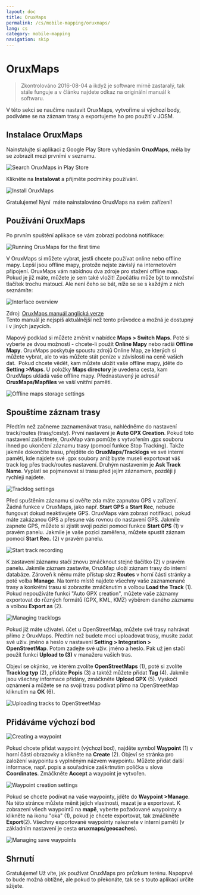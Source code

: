 ```yaml
---
layout: doc
title: OruxMaps
permalink: /cs/mobile-mapping/oruxmaps/
lang: cs
category: mobile-mapping
navigation: skip
---
```


OruxMaps
===============

> Zkontrolováno 2016-08-04 a ikdyž je software mírně zastaralý, tak stále funguje a v článku najdete odkaz na originální manuál k softwaru. 

V této sekci se naučíme nastavit OruxMaps, vytvoříme si výchozí body, podíváme se na záznam trasy a exportujeme ho pro použití v JOSM.  

​Instalace OruxMaps
------------------

Nainstalujte si aplikaci z Google Play Store vyhledáním **OruxMaps**, měla by se zobrazit mezi prvními v seznamu.  

![Search OruxMaps in Play Store][]

Klikněte na **Instalovat** a přijměte podmínky používání.  

![Install OruxMaps][]

Gratulujeme! Nyní  máte nainstalováno OruxMaps na svém zařízení!  

Používání OruxMaps
--------------------

Po prvním spuštění aplikace se vám zobrazí podobná notifikace:  

![Running OruxMaps for the first time][]

V OruxMaps si můžete vybrat, jestli chcete používat online nebo offline mapy. Lepší jsou offline mapy, protože nejste závislý na internetovém připojení. OruxMaps vám nabídnou dva zdroje pro stažení offline map. Pokud je již máte, můžete je sem také vložit! Zpočátku může být to množství tlačítek trochu matoucí. Ale není čeho se bát, níže se se s každým z nich seznámíte:  

![Interface overview][]

Zdroj: [OruxMaps manuál anglická verze](http://www.google.com/url?q=http%3A%2F%2Fwww.oruxmaps.com%2Foruxmapsmanual_en.pdf&sa=D&sntz=1&usg=AFQjCNFY7Tk-Gzz9NFKy9WOsnfnn8x3Kwg)  
Tento manuál je nejspíš aktuálnější než tento průvodce a možná je dostupný i v jiných jazycích.  

Mapový podklad si můžete změnit v nabídce **Maps \> Switch Maps**. Poté si vyberte ze dvou možností - chcete-li použít **Online Mapy** nebo radši
**Offline Mapy**. OruxMaps poskytuje spoustu zdrojů Online Map, ze kterých si můžete vybrat, ale to vás můžete stát peníze v závislosti na ceně vašich dat.  Pokud chcete vědět, kam můžete uložit vaše offline mapy, jděte do **Setting \>Maps**. U položky **Maps directory** je uvedena cesta, kam OruxMaps ukládá vaše
offline mapy. Přednastavený je adresář **OruxMaps/Mapfiles** ve vaší vnitřní paměti.   

![Offline maps storage settings][]

Spouštíme záznam trasy
--------------

Předtím než začneme zaznamenávat trasu, nahlédněme do nastavení track/routes (trasy/cesty). První nastavení je **Auto GPX Creation**. Pokud toto nastavení zaškrtnete, OruxMap vám pomůže s vytvořením .gpx souboru ihned po ukončení záznamu trasy (pomocí funkce Stop Tracking). Takže jakmile dokončíte trasu, přejděte do **OruxMaps/Tracklogs** ve své interní paměti, kde najdete své .gpx soubory aniž byste museli exportovat váš track log přes track/routes nastavení. Druhým nastavením je **Ask Track Name**. Vyplatí se pojmenovat si trasu před jejím záznamem, později ji rychleji najdete.  

![Tracklog settings][]

Před spuštěním záznamu si ověřte zda máte zapnutou GPS v zařízení. Žádná funkce v OruxMaps, jako např. **Start GPS** a **Start Rec**, nebude fungovat dokud neaktivujete GPS. OruxMaps vám zobrazí notifikaci, pokud máte zakázanou GPS a přesune vás rovnou do nastavení GPS. Jakmile zapnete GPS, můžete si zjistit svoji pozici pomocí funkce **Start GPS** (1)  v pravém panelu. Jakmile je vaše pozici zaměřena, můžete spustit záznam pomocí  **Start Rec.** (2) v pravém panelu.  

![Start track recording][]

K zastavení záznamu stačí znovu zmáčknout stejné tlačítko (2) v pravém panelu. Jakmile záznam zastavíte, OruxMap uloží záznam trasy do interní databáze. Zároveň k němu máte přístup skrz **Routes** v horní části stránky a poté volba **Manage**. Na tomto místě najdete všechny vaše zaznamenané trasy a konkrétní trasu si zobrazíte zmáčknutím a volbou **Load the Track** (1). Pokud nepoužíváte funkci "Auto GPX creation", můžete vaše záznamy exportovat do různých formátů (GPX, KML, KMZ) výběrem daného záznamu a volbou **Export as** (2).  

![Managing tracklogs][]

Pokud již máte uživatel. účet u OpenStreetMap, můžete své trasy nahrávat přímo z OruxMaps. Předtím než budete moci uploadovat trasy, musíte zadat své uživ. jméno a heslo v nastavení **Setting \> Integration \> OpenStreetMap**. Potom zadejte své uživ. jméno a heslo. Pak už jen stačí použít funkci **Upload to (3)** v manažeru vašich tras.  

Objeví se okýnko, ve kterém zvolíte **OpenStreetMaps** (1), poté si zvolíte **Tracklog typ** (2), přidáte **Popis** (3) a taktéž můžete přidat **Tag** (4). Jakmile jsou všechny informace přidány, zmáčkněte **Upload GPX** (5). Vyskočí oznámení a můžete se na svoji trasu podívat přímo na OpenStreetMap kliknutím na **OK** (6).  

![Uploading tracks to OpenStreetMap][]

Přidáváme výchozí bod
---------------------

![Creating a waypoint][]

Pokud chcete přidat waypoint (výchozí bod), najděte symbol **Waypoint** (1) v horní části obrazovky a klikněte na **Create** (2). Objeví se stránka pro založení waypointu s vyplněným názvem waypointu. Můžete přidat další informace, např. popis a souřadnice zaškrtnutím políčka u slova **Coordinates**. Zmáčkněte **Accept** a waypoint je vytvořen.  

![Waypoint creation settings][]

Pokud se chcete podívat na vaše waypointy, jděte do **Waypoint \>Manage**. Na této stránce můžete měnit jejich vlastnosti, mazat je a exportovat. K zobrazení všech waypointů na **mapě**, vyberte požadované waypointy a klikněte na ikonu "oka" (1), pokud je chcete exportovat, tak zmáčkněte **Export**(2). Všechny exportované waypointy naleznete v interní paměti (v základním nastavení je cesta **oruxmaps/geocaches**).  

![Managing save waypoints][]

Shrnutí
-----------

Gratulujeme! Už víte, jak používat OruxMaps pro průzkum terénu. Napoprvé to bude možná obtížné, ale pokud to překonáte, tak se s touto aplikací určite sžijete.  

[Search OruxMaps in Play Store]: /images/mobile-mapping/oruxmaps_image00.png
[Install OruxMaps]: /images/mobile-mapping/oruxmaps_image03.png
[Running OruxMaps for the first time]: /images/mobile-mapping/oruxmaps_image01.png
[Interface overview]: /images/mobile-mapping/oruxmaps_image09.png
[Offline maps storage settings]: /images/mobile-mapping/oruxmaps_image06.png
[Tracklog settings]: /images/mobile-mapping/oruxmaps_image11.png
[Start track recording]: /images/mobile-mapping/oruxmaps_image02.png
[Managing tracklogs]: /images/mobile-mapping/oruxmaps_image10.png
[Uploading tracks to OpenStreetMap]: /images/mobile-mapping/oruxmaps_image05.png
[Creating a waypoint]: /images/mobile-mapping/oruxmaps_image07.png
[Waypoint creation settings]: /images/mobile-mapping/oruxmaps_image08.png
[Managing save waypoints]: /images/mobile-mapping/oruxmaps_image04.png

